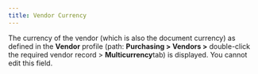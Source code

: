 ```yaml
---
title: Vendor Currency
---
```



The currency of the vendor (which is also the document currency) as  defined in the **Vendor** profile  (path: **Purchasing &gt; Vendors &gt;**  double-click the required vendor record > **Multicurrency**tab) is displayed. You cannot edit this field.
